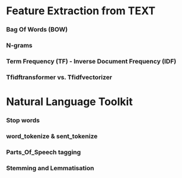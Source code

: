 # Feature Extraction from TEXT
### Bag Of Words (BOW)
### N-grams
### Term Frequency (TF) - Inverse Document Frequency (IDF)
### Tfidftransformer vs. Tfidfvectorizer

# Natural Language Toolkit
### Stop words
### word_tokenize & sent_tokenize
### Parts_Of_Speech tagging
### Stemming and Lemmatisation
